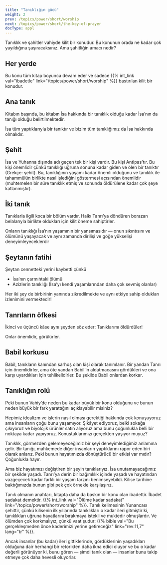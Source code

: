 ```yaml
---
title: "Tanıklığın gücü"
weight: 2
prev: /topics/power/short/worship
next: /topics/power/short/the-key-of-prayer
docType: appl
---
```


Tanıklık ve şahitler vahiyde kilit bir konudur. Bu konunun orada ne kadar çok yayıldığına şaşıracaksınız. Ama şahitliğin amacı nedir?

## Her yerde

<a name="a5c1"></a>
Bu konu tüm kitap boyunca devam eder ve sadece {{% int_link val="ibadetle" link="/topics/power/short/worship" %}} bastırılan kilit bir konudur.

## Ana tanık

<a name="db89"></a>
Kitabın başında, bu kitabın İsa hakkında bir tanıklık olduğu kadar İsa’nın da tanığı olduğu belirtilmektedir.

İsa tüm yaptıklarıyla bir tanıktır ve bizim tüm tanıklığımız da İsa hakkında olmalıdır.

## Şehit

<a name="9181"></a>
İsa ve Yuhanna dışında adı geçen tek bir kişi vardır. Bu kişi Antipas’tır. Bu kişi önemlidir çünkü tanıklığı uğruna sonuna kadar giden ve ölen bir tanıktır (Grekçe: şehit). Bu, tanıklığının yaşamı kadar önemli olduğunu ve tanıklık ile tahammülün birlikte nasıl işlediğini göstermesi açısından önemlidir (muhtemelen bir süre tanıklık etmiş ve sonunda öldürülene kadar çok şeye katlanmıştır).

## İki tanık

<a name="cac5"></a>
Tanıklarla ilgili koca bir bölüm vardır. Halkı Tanrı’ya döndüren borazan belalarıyla birlikte oldukları için kilit öneme sahiptirler.

Onların tanıklığı İsa’nın yaşamının bir yansımasıdır — onun sıkıntısını ve ölümünü yaşayacak ve aynı zamanda dirilişi ve göğe yükselişi deneyimleyeceklerdir

## Şeytanın fatihi

<a name="c7be"></a>
Şeytan cennetteki yerini kaybetti çünkü

- İsa’nın çarmıhtaki ölümü
- Azizlerin tanıklığı (İsa’yı kendi yaşamlarından daha çok sevmiş olanlar)

Her iki şey de birbirinin yanında zikredilmekte ve aynı etkiye sahip oldukları izlenimini vermektedir!

## Tanrıların öfkesi

<a name="d1da"></a>
İkinci ve üçüncü kâse aynı şeyden söz eder: Tanıklarımı öldürdüler!

Onlar önemlidir, görülürler.

## Babil korkusu

<a name="6ca1"></a>
Babil, tanıkların kanından sarhoş olan kişi olarak tanımlanır. Bir yandan Tanrı için önemlidirler, ama öte yandan Babil’in aldatmacasını gördükleri ve ona karşı uyardıkları için tehlikelidirler. Bu şekilde Babil onlardan korkar.

## Tanıklığın rolü

<a name="2696"></a>
Peki bunun Vahiy’de neden bu kadar büyük bir konu olduğunu ve bunun neden büyük bir fark yarattığını açıklayabilir misiniz?

Hepimiz idealizm ve işlerin nasıl olması gerektiği hakkında çok konuşuyoruz ama insanların çoğu bunu yaşamıyor. Şikâyet ediyoruz, belki sokağa çıkıyoruz ve biyolojik ürünler satın alıyoruz ama bunu çoğunlukla belli bir noktaya kadar yapıyoruz. Konuştuklarımızı gerçekten yaşıyor muyuz?

Tanıklık, görmezden gelemeyeceğimiz bir şeyi deneyimlediğimiz anlamına gelir. Bir tanığı, mahkemede diğer insanların yaptıklarını rapor eden biri olarak anlarız. Peki bunun hayatımızda dönüştürücü bir etkisi var mıdır? Çoğunlukla hayır.

Ama biz hayatımızı değiştiren bir şeyin tanıklarıyız. İsa unutamayacağımız bir şekilde yaşadı. Tanrı’ya derin bir bağımlılık içinde yaşadı ve hayatından vazgeçecek kadar farklı bir yaşam tarzını benimseyebildi. Kilise tarihine baktığımızda bunun gibi pek çok örnekle karşılaşırız.

Tanık olmanın anahtarı, kitapta daha da baskın bir konu olan ibadettir. İbadet sadakat demektir. {{% int_link val="Ölüme kadar sadakat" link="/topics/power/short/worship" %}}. Tanık kelimesinin Yunancası şehittir, çünkü kilisenin ilk yıllarında tanıklıkları o kadar ileri gitmiştir ki, tanıklıkları uğruna hayatlarını bırakmaya istekli ve muktedir olmuşlardır. Ve ölümden çok korkmalıyız, çünkü vaat şudur: {{% bible val="Bu gerçekleşmeden önce kaderimizi yerine getireceğiz" link="rev:11,7" lang="tr" %}}.

Ancak insanlar (bu kadar) ileri gittiklerinde, gördüklerinin yaşadıkları olduğuna dair herhangi bir retorikten daha ikna edici oluyor ve bu o kadar değerli görünüyor ki, bunu gören — şimdi tanık olan — insanlar bunu takip etmeye çok daha hevesli oluyorlar.

